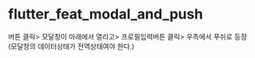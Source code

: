 # flutter_feat_modal_and_push
버튼 클릭> 모달창이 아래에서 열리고> 프로필입력버튼 클릭> 우측에서 푸쉬로 등장(모달창의 데이터상태가 전역상태여야 한다.)
